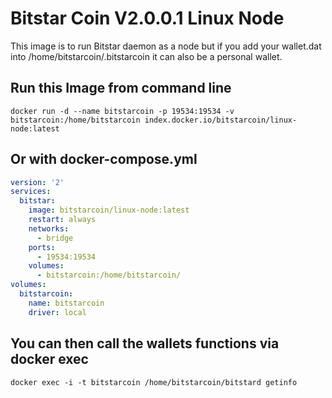Bitstar Coin V2.0.0.1 Linux Node
========

This image is to run Bitstar daemon as a node but if you add your wallet.dat into /home/bitstarcoin/.bitstarcoin it can also be a personal wallet.

## Run this Image from command line

```
docker run -d --name bitstarcoin -p 19534:19534 -v bitstarcoin:/home/bitstarcoin index.docker.io/bitstarcoin/linux-node:latest
```


## Or with docker-compose.yml

```yaml
version: '2'
services:
  bitstar:
    image: bitstarcoin/linux-node:latest
    restart: always
    networks:
      - bridge
    ports:
      - 19534:19534
    volumes:
      - bitstarcoin:/home/bitstarcoin/
volumes:
  bitstarcoin:
    name: bitstarcoin
    driver: local
```

## You can then call the wallets functions via docker exec

```
docker exec -i -t bitstarcoin /home/bitstarcoin/bitstard getinfo
```
